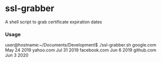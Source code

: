 # ssl-grabber
A shell script to grab certificate expiration dates

### Usage ###
user@hostname:~/Documents/Development$ ./ssl-grabber.sh 
google.com May 24 2019
yahoo.com Jul 31 2019
facebook.com Jun 6 2019
github.com Jun 3 2020
